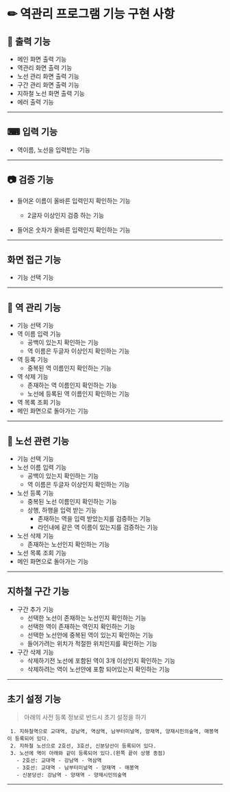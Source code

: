 # ✏ 역관리 프로그램 기능 구현 사항

## 📜 출력 기능

* 메인 화면 출력 기능
* 역관리 화면 출력 기능
* 노선 관리 화면 출력 기능
* 구간 관리 화면 출력 기능
* 지하철 노선 화면 출력 기능
* 에러 출력 기능

---

## ⌨ 입력 기능
* 역이름, 노선을 입력받는 기능

---

## 📷 검증 기능
* 들어온 이름이 올바른 입력인지 확인하는 기능
    * 2글자 이상인지 검증 하는 기능

* 들어온 숫자가 올바른 입력인지 확인하는 기능

---

## 화면 접근 기능
* 기능 선택 기능

---

## 🚉 역 관리 기능
* 기능 선택 기능
* 역 이름 입력 기능
    * 공백이 있는지 확인하는 기능
    * 역 이름은 두글자 이상인지 확인하는 기능
* 역 등록 기능
    * 중복된 역 이름인지 확인하는 기능
* 역 삭제 기능
    * 존재하는 역 이름인지 확인하는 기능
    * 노선에 등록된 역 이름인지 확인하는 기능
* 역 목록 조회 기능
* 메인 화면으로 돌아가는 기능

---

## 🚃 노선 관련 기능
* 기능 선택 기능
* 노선 이름 입력 기능
    * 공백이 있는지 확인하는 기능
    * 역 이름은 두글자 이상인지 확인하는 기능
* 노선 등록 기능
    * 중복된 노선 이름인지 확인하는 기능
    * 상행, 하행을 입력 받는 기능
        * 존재하는 역을 입력 받았는지를 검증하는 기능
        * 라인내에 같은 역 이름이 있는지를 검증하는 기능
* 노선 삭제 기능
    * 존재하는 노선인지 확인하는 기능
* 노선 목록 조회 기능
* 메인 화면으로 돌아가는 기능

---

## 지하철 구간 기능

* 구간 추가 기능
    * 선택한 노선이 존재하는 노선인지 확인하는 기능
    * 선택한 역이 존재하는 역인지 확인하는 기능
    * 선택한 노선안에 중복된 역이 있는지 확인하는 기능
    * 들어가려는 위치가 적절한 위치인지를 확인하는 기능
* 구간 삭제 기능
    * 삭제하기전 노선에 포함된 역이 3개 이상인지 확인하는 기능
    * 삭제하려는 역이 노선안에 포함 되어있는지 확인하는 기능

---

## 초기 설정 기능

> 아래의 사전 등록 정보로 반드시 초기 설정을 하기

```
 1. 지하철역으로 교대역, 강남역, 역삼역, 남부터미널역, 양재역, 양재시민의숲역, 매봉역이 등록되어 있다.
 2. 지하철 노선으로 2호선, 3호선, 신분당선이 등록되어 있다.
 3. 노선에 역이 아래와 같이 등록되어 있다.(왼쪽 끝이 상행 종점)
   - 2호선: 교대역 - 강남역 - 역삼역
   - 3호선: 교대역 - 남부터미널역 - 양재역 - 매봉역
   - 신분당선: 강남역 - 양재역 - 양재시민의숲역
```

---